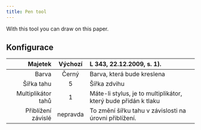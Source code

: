 ```yaml
---
title: Pen tool
---
```


With this tool you can draw on this paper.

## Konfigurace

|            Majetek |  Výchozí | L 343, 22.12.2009, s. 1). |
| -----------------: | :------: | :---------------------------------------------------------------------------------------- |
|              Barva |   Černý  | Barva, která bude kreslena                                                                |
|         Šířka tahu |     5    | Šířka zdvihu                                                                              |
| Multiplikátor tahů |     1    | Máte-li stylus, je to multiplikátor, který bude přidán k tlaku                            |
| Přiblížení závislé | nepravda | To změní šířku tahu v závislosti na úrovni přiblížení.                    |
